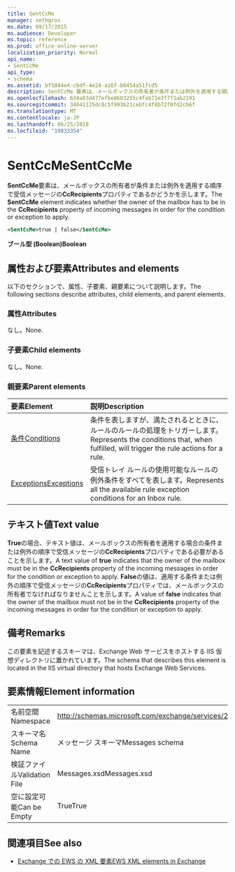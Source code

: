 ```yaml
---
title: SentCcMe
manager: sethgros
ms.date: 09/17/2015
ms.audience: Developer
ms.topic: reference
ms.prod: office-online-server
localization_priority: Normal
api_name:
- SentCcMe
api_type:
- schema
ms.assetid: bf5044e4-cbdf-4e24-a16f-b6454a51fcd5
description: SentCcMe 要素は、メールボックスの所有者が条件または例外を適用する順序で受信メッセージの CcRecipients プロパティであるかどうかを示します。
ms.openlocfilehash: 634a83d477efbe8683255c4fab71e3f7f1ab2191
ms.sourcegitcommit: 34041125dc8c5f993b21cebfc4f8b72f0fd2cb6f
ms.translationtype: MT
ms.contentlocale: ja-JP
ms.lasthandoff: 06/25/2018
ms.locfileid: "19833354"
---
```

# <a name="sentccme"></a><span data-ttu-id="b75d2-103">SentCcMe</span><span class="sxs-lookup"><span data-stu-id="b75d2-103">SentCcMe</span></span>

<span data-ttu-id="b75d2-104">**SentCcMe**要素は、メールボックスの所有者が条件または例外を適用する順序で受信メッセージの**CcRecipients**プロパティであるかどうかを示します。</span><span class="sxs-lookup"><span data-stu-id="b75d2-104">The **SentCcMe** element indicates whether the owner of the mailbox has to be in the **CcRecipients** property of incoming messages in order for the condition or exception to apply.</span></span> 
  
```XML
<SentCcMe>true | false</SentCcMe>
```

 <span data-ttu-id="b75d2-105">**ブール型 (Boolean)**</span><span class="sxs-lookup"><span data-stu-id="b75d2-105">**Boolean**</span></span>
## <a name="attributes-and-elements"></a><span data-ttu-id="b75d2-106">属性および要素</span><span class="sxs-lookup"><span data-stu-id="b75d2-106">Attributes and elements</span></span>

<span data-ttu-id="b75d2-107">以下のセクションで、属性、子要素、親要素について説明します。</span><span class="sxs-lookup"><span data-stu-id="b75d2-107">The following sections describe attributes, child elements, and parent elements.</span></span>
  
### <a name="attributes"></a><span data-ttu-id="b75d2-108">属性</span><span class="sxs-lookup"><span data-stu-id="b75d2-108">Attributes</span></span>

<span data-ttu-id="b75d2-109">なし。</span><span class="sxs-lookup"><span data-stu-id="b75d2-109">None.</span></span>
  
### <a name="child-elements"></a><span data-ttu-id="b75d2-110">子要素</span><span class="sxs-lookup"><span data-stu-id="b75d2-110">Child elements</span></span>

<span data-ttu-id="b75d2-111">なし。</span><span class="sxs-lookup"><span data-stu-id="b75d2-111">None.</span></span>
  
### <a name="parent-elements"></a><span data-ttu-id="b75d2-112">親要素</span><span class="sxs-lookup"><span data-stu-id="b75d2-112">Parent elements</span></span>

|<span data-ttu-id="b75d2-113">**要素**</span><span class="sxs-lookup"><span data-stu-id="b75d2-113">**Element**</span></span>|<span data-ttu-id="b75d2-114">**説明**</span><span class="sxs-lookup"><span data-stu-id="b75d2-114">**Description**</span></span>|
|:-----|:-----|
|[<span data-ttu-id="b75d2-115">条件</span><span class="sxs-lookup"><span data-stu-id="b75d2-115">Conditions</span></span>](conditions.md) <br/> |<span data-ttu-id="b75d2-116">条件を表しますが、満たされるとときに、ルールのルールの処理をトリガーします。</span><span class="sxs-lookup"><span data-stu-id="b75d2-116">Represents the conditions that, when fulfilled, will trigger the rule actions for a rule.</span></span>  <br/> |
|[<span data-ttu-id="b75d2-117">Exceptions</span><span class="sxs-lookup"><span data-stu-id="b75d2-117">Exceptions</span></span>](exceptions.md) <br/> |<span data-ttu-id="b75d2-118">受信トレイ ルールの使用可能なルールの例外条件をすべてを表します。</span><span class="sxs-lookup"><span data-stu-id="b75d2-118">Represents all the available rule exception conditions for an Inbox rule.</span></span>  <br/> |
   
## <a name="text-value"></a><span data-ttu-id="b75d2-119">テキスト値</span><span class="sxs-lookup"><span data-stu-id="b75d2-119">Text value</span></span>

<span data-ttu-id="b75d2-120">**True**の場合、テキスト値は、メールボックスの所有者を適用する場合の条件または例外の順序で受信メッセージの**CcRecipients**プロパティである必要があることを示します。</span><span class="sxs-lookup"><span data-stu-id="b75d2-120">A text value of **true** indicates that the owner of the mailbox must be in the **CcRecipients** property of the incoming messages in order for the condition or exception to apply.</span></span> <span data-ttu-id="b75d2-121">**False**の値は、適用する条件または例外の順序で受信メッセージの**CcRecipients**プロパティでは、メールボックスの所有者でなければなりませんことを示します。</span><span class="sxs-lookup"><span data-stu-id="b75d2-121">A value of **false** indicates that the owner of the mailbox must not be in the **CcRecipients** property of the incoming messages in order for the condition or exception to apply.</span></span> 
  
## <a name="remarks"></a><span data-ttu-id="b75d2-122">備考</span><span class="sxs-lookup"><span data-stu-id="b75d2-122">Remarks</span></span>

<span data-ttu-id="b75d2-123">この要素を記述するスキーマは、Exchange Web サービスをホストする IIS 仮想ディレクトリに置かれています。</span><span class="sxs-lookup"><span data-stu-id="b75d2-123">The schema that describes this element is located in the IIS virtual directory that hosts Exchange Web Services.</span></span>
  
## <a name="element-information"></a><span data-ttu-id="b75d2-124">要素情報</span><span class="sxs-lookup"><span data-stu-id="b75d2-124">Element information</span></span>

|||
|:-----|:-----|
|<span data-ttu-id="b75d2-125">名前空間</span><span class="sxs-lookup"><span data-stu-id="b75d2-125">Namespace</span></span>  <br/> |http://schemas.microsoft.com/exchange/services/2006/messages  <br/> |
|<span data-ttu-id="b75d2-126">スキーマ名</span><span class="sxs-lookup"><span data-stu-id="b75d2-126">Schema Name</span></span>  <br/> |<span data-ttu-id="b75d2-127">メッセージ スキーマ</span><span class="sxs-lookup"><span data-stu-id="b75d2-127">Messages schema</span></span>  <br/> |
|<span data-ttu-id="b75d2-128">検証ファイル</span><span class="sxs-lookup"><span data-stu-id="b75d2-128">Validation File</span></span>  <br/> |<span data-ttu-id="b75d2-129">Messages.xsd</span><span class="sxs-lookup"><span data-stu-id="b75d2-129">Messages.xsd</span></span>  <br/> |
|<span data-ttu-id="b75d2-130">空に設定可能</span><span class="sxs-lookup"><span data-stu-id="b75d2-130">Can be Empty</span></span>  <br/> |<span data-ttu-id="b75d2-131">True</span><span class="sxs-lookup"><span data-stu-id="b75d2-131">True</span></span>  <br/> |
   
## <a name="see-also"></a><span data-ttu-id="b75d2-132">関連項目</span><span class="sxs-lookup"><span data-stu-id="b75d2-132">See also</span></span>



- [<span data-ttu-id="b75d2-133">Exchange での EWS の XML 要素</span><span class="sxs-lookup"><span data-stu-id="b75d2-133">EWS XML elements in Exchange</span></span>](ews-xml-elements-in-exchange.md)


